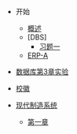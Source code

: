 - 开始

  - [概述](/README.md)
  - [DBS]
    - [习题一](/DBS/DBS-Test01.md)
  - [ERP-A](/ERP_pruefeng.md)
- [数据库第3章实验](/EXP2345.md)
- [校徽](/校徽demo.md)
- [现代制造系统](/现代制造系统.md)
  - [第一章]()
